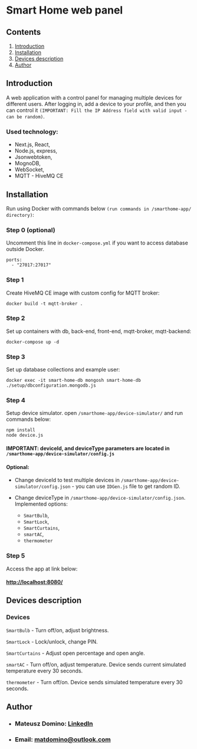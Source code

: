 # Smart Home web panel
## Contents
1. [Introduction](#introduction)
2. [Installation](#installation)
3. [Devices description](#devices-description)
4. [Author](#author)

## Introduction
A web application with a control panel for managing multiple devices for different users. After logging in, add a device to your profile, and then you can control it `(IMPORTANT: Fill the IP Address field with valid input - can be random)`.

### Used technology:
- Next.js, React,
- Node.js, express,
- Jsonwebtoken,
- MognoDB,
- WebSocket,
- MQTT - HiveMQ CE

## Installation
Run using Docker with commands below `(run commands in /smarthome-app/ directory)`:

### Step 0 (optional)
Uncomment this line in `docker-compose.yml` if you want to access database outside Docker.
```
ports:
  - "27017:27017"
```

### Step 1
Create HiveMQ CE image with custom config for MQTT broker:
```
docker build -t mqtt-broker .
```

### Step 2
Set up containers with db, back-end, front-end, mqtt-broker, mqtt-backend:
```
docker-compose up -d
```

### Step 3
Set up database collections and example user:
```
docker exec -it smart-home-db mongosh smart-home-db ./setup/dbconfiguration.mongodb.js
```

### Step 4
Setup device simulator.
open `/smarthome-app/device-simulator/` and run commands below:
```
npm install
node device.js
```

#### IMPORTANT: deviceId, and deviceType parameters are located in `/smarthome-app/device-simulator/config.js`

#### Optional:
- Change deviceId to test multiple devices in `/smarthome-app/device-simulator/config.json` - you can use `IDGen.js` file to get random ID.

- Change deviceType in `/smarthome-app/device-simulator/config.json`. Implemented options:
    - `SmartBulb`,
    - `SmartLock`,
    - `SmartCurtains`,
    - `smartAC`,
    - `thermometer`

### Step 5
Access the app at link below:
#### [http://localhost:8080/](http://localhost:8080/)

## Devices description

### Devices

`SmartBulb` - Turn off/on, adjust brightness.

`SmartLock` - Lock/unlock, change PIN. 

`SmartCurtains` - Adjust open percentage and open angle.

`smartAC` - Turn off/on, adjust temperature. Device sends current simulated temperature every 30 seconds.

`thermometer` - Turn off/on. Device sends simulated temperature every 30 seconds.

## Author
* ### Mateusz Domino: [LinkedIn](https://www.linkedin.com/in/mateusz-domino-214927270/)
* ### Email: [matdomino@outlook.com](mailto:matdomino@outlook.com)